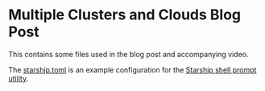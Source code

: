 # Multiple Clusters and Clouds Blog Post

This contains some files used in the blog post and accompanying video.

The [starship.toml](./starship.toml) is an example configuration for the [Starship shell prompt utility](http://starship.rs).
